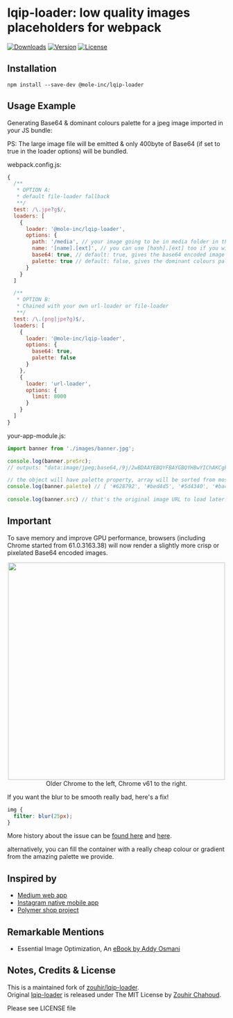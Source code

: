 # lqip-loader: low quality images placeholders for webpack

[![Downloads](https://badgen.net/npm/dm/@mole-inc/lqip-loader)](https://www.npmjs.com/package/@mole-inc/lqip-loader)
[![Version](https://badgen.net/npm/v/@mole-inc/lqip-loader)](https://www.npmjs.com/package/@mole-inc/lqip-loader)
[![License](https://badgen.net/npm/license/@mole-inc/lqip-loader)](https://www.npmjs.com/package/@mole-inc/lqip-loader)

## Installation

```
npm install --save-dev @mole-inc/lqip-loader
```

## Usage Example

Generating Base64 & dominant colours palette for a jpeg image imported in your JS bundle:

PS: The large image file will be emitted & only 400byte of Base64 (if set to true in the loader options) will be bundled.

webpack.config.js:
```js
{
  /**
   * OPTION A:
   * default file-loader fallback
   **/
  test: /\.jpe?g$/,
  loaders: [
    {
      loader: '@mole-inc/lqip-loader',
      options: {
        path: '/media', // your image going to be in media folder in the output dir
        name: '[name].[ext]', // you can use [hash].[ext] too if you wish,
        base64: true, // default: true, gives the base64 encoded image
        palette: true // default: false, gives the dominant colours palette
      }
    }
  ]

  /**
   * OPTION B:
   * Chained with your own url-loader or file-loader
   **/
  test: /\.(png|jpe?g)$/,
  loaders: [
    {
      loader: '@mole-inc/lqip-loader',
      options: {
        base64: true,
        palette: false
      }
    },
    {
      loader: 'url-loader',
      options: {
        limit: 8000
      }
    }
  ]
}
```

your-app-module.js:
```js
import banner from './images/banner.jpg';

console.log(banner.preSrc);
// outputs: "data:image/jpeg;base64,/9j/2wBDAAYEBQYFBAYGBQYHBwYIChAKCgkJChQODwwQFxQYGBcUFhY.... 

// the object will have palette property, array will be sorted from most dominant colour to the least
console.log(banner.palette) // [ '#628792', '#bed4d5', '#5d4340', '#ba454d', '#c5dce4', '#551f24' ]
 
console.log(banner.src) // that's the original image URL to load later!

```

## Important

To save memory and improve GPU performance, browsers (including Chrome started from 61.0.3163.38) will now render a 
slightly more crisp or pixelated Base64 encoded images.
<p align="center">
  <img src="https://user-images.githubusercontent.com/5052316/31105257-7986782c-a82e-11e7-972b-cabcf97f13c0.png" width="500px" />
  <br />
  Older Chrome to the left, Chrome v61 to the right.
</p>

If you want the blur to be smooth really bad, here's a fix! 
```css
img {
  filter: blur(25px);
}
```

More history about the issue can be [found here](https://bugs.chromium.org/p/chromium/issues/detail?id=771110#c3) and [here](https://groups.google.com/a/chromium.org/forum/#!topic/blink-dev/6L_3ZZeuA0M).

alternatively, you can fill the container with a really cheap colour or gradient from the amazing palette we provide.

## Inspired by

- [Medium web app](https://medium.com/cucumbertown-magazine/the-beginners-guide-to-composition-in-food-photography-how-to-transform-your-food-photos-from-good-39613ab78bf2)
- [Instagram native mobile app](https://www.instagram.com/)
- [Polymer shop project](https://shop.polymer-project.org/)

## Remarkable Mentions

- Essential Image Optimization, An [eBook by Addy Osmani](https://images.guide/)

## Notes, Credits & License

This is a maintained fork of [zouhir/lqip-loader](https://github.com/zouhir/lqip-loader).  
Original [lqip-loader](https://github.com/zouhir/lqip-loader) is released under The MIT License by [Zouhir Chahoud](https://zouhir.org/).

Please see LICENSE file
